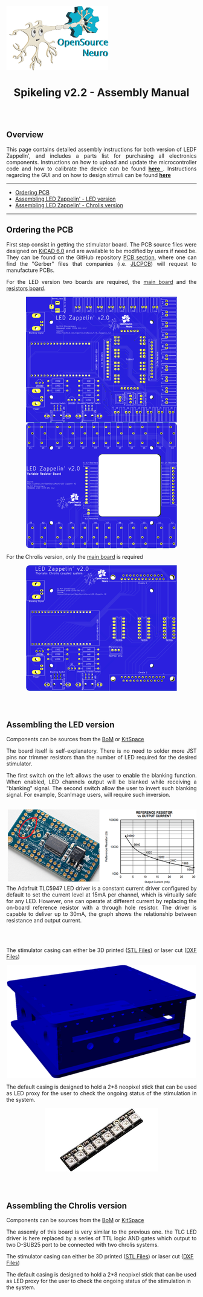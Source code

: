 <p align="left">
<img width="270" height="170" src="./Images/SpikyLogo.png">
</p>

<h1 align="center"> Spikeling v2.2 - Assembly Manual</h1></p>


<br></br>


## Overview

<p align="justify">
This page contains detailed assembly instructions for both version of LEDF Zappelin', and includes a parts list for purchasing all electronics components.
Instructions on how to upload and update the microcontroller code and how to calibrate the device can be found <a href="https://github.com/OpenSourceNeuro/LED-Zappelin-V2/blob/main/Installation_Manual.md"> <strong>here</strong> </a>.
Instructions regarding the GUI and on how to design stimuli can be found <a href="https://github.com/OpenSourceNeuro/LED-Zappelin-V2/blob/main/GUI_UserManual.md"><strong>here</strong></a>
</p>

***

- [Ordering PCB](#Ordering-the-PCB)
- [Assembling LED Zappelin' - LED version](#Assembling-the-LED-version)
- [Assembling LED Zappelin' - Chrolis version](#Programming-the-ESP32)

***

## Ordering the PCB

<p align="justify">
First step consist in getting the stimulator board.
The PCB source files were designed on <a href="http://kicad.org/">KiCAD 6.0</a> and are available to be modified by users if need be.
They can be found on the GitHub repository <a href="https://github.com/OpenSourceNeuro/LED-Zappelin-V2/tree/main/PCB">PCB section</a>, where one can find the "Gerber" files that companies (i.e. <a href="https://jlcpcb.com">JLCPCB</a>) will request to manufacture PCBs.
</p>

<p align="justify">
For the LED version two boards are required, the <a href="https://github.com/OpenSourceNeuro/LED-Zappelin-V2/tree/main/PCB/LED-Zappelin-V2">main board</a> and the <a href="https://github.com/OpenSourceNeuro/LED-Zappelin-V2/tree/main/PCB/LED-Zappelin-V2-ResistorBoard">resistors board</a>.
</p>

<p align="center">
<img align="center" src="./Images/PCB_LEDZap.png" width="400" height="333">
<img align="center" src="./Images/PCB_LEDZap-Resistors.png" width="400" height="333">
</p>

For the Chrolis version, only the <a href="https://github.com/OpenSourceNeuro/LED-Zappelin-V2/tree/main/PCB/LED-Zappelin-V2-Chrolis"> main board</a> is required

<p align="center">
<img align="center" src="./Images/PCB_LEDZap-Chrolis.png" width="400" height="333">
</p>

<br>
</br>

## Assembling the LED version

Components can be sources from the <a href="">BoM</a> or <a href="">KitSpace</a>

<p align="justify">
The board itself is self-explanatory. There is no need to solder more JST pins nor trimmer resistors than the number of LED required for the desired stimulator.
</p>

<p align="justify">
The first switch on the left allows the user to enable the blanking function. When enabled, LED channels output will be blanked while receiving a "blanking" signal. The second switch allow the user to invert such blanking signal. For example, ScanImage users, will require such inversion.
</p>

</br>

<img align="right" width="500" height="200" src="./Images/TLC-datasheet.png">
<p align="justify">
The Adafruit TLC5947 LED driver is a constant current driver configured by default to set the current level at 15mA per channel, which is virtually safe for any LED. However, one can operate at different current by replacing the on-board reference resistor with a through hole resistor. The driver is capable to deliver up to 30mA, the graph shows the relationship between resistance and output current.
</p>

<br></br>

<p align="justify">
The stimulator casing can either be 3D printed (<a href="https://github.com/OpenSourceNeuro/LED-Zappelin-V2/tree/main/Casing%20Files/LED-Zappelin%20V2/STL">STL Files</a>) or laser cut (<a href="https://github.com/OpenSourceNeuro/LED-Zappelin-V2/tree/main/Casing%20Files/LED-Zappelin%20V2/DXF">DXF Files</a>)
</p>

<p align="center">
<img align="center" width="500" height="300" src="./Images/LEDZap_Casing.png">
</p>

<p align="justify">
The default casing is designed to hold a 2*8 neopixel stick that can be used as LED proxy for the user to check the ongoing status of the stimulation in the system.
</p>

<p align="center">
<img align="center" width="300" height="168" src="./Images/Neopixel.png">
</p>

<br>
</br>


## Assembling the Chrolis version

Components can be sources from the <a href="">BoM</a> or <a href="">KitSpace</a>

<p align="justify">
The assemly of this board is very similar to the previous one. the TLC LED driver is here replaced by a series of TTL logic AND gates which output to two D-SUB25 port to be connected with two chrolis systems.
</p>


The stimulator casing can either be 3D printed (<a href="https://github.com/OpenSourceNeuro/LED-Zappelin-V2/tree/main/Casing%20Files/LED-Zappelin%20V2%20-%20Chrolis/STL">STL Files</a>) or laser cut (<a href="https://github.com/OpenSourceNeuro/LED-Zappelin-V2/tree/main/Casing%20Files/LED-Zappelin%20V2%20-%20Chrolis/DXF">DXF Files</a>)

The default casing is designed to hold a 2*8 neopixel stick that can be used as LED proxy for the user to check the ongoing status of the stimulation in the system.
